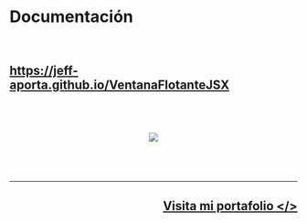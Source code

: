 <h1>
Documentación
</h1>
<br/>
<h2>
    <a 
        href="https://jeff-aporta.github.io/VentanaFlotanteJSX" 
        target="_blank"
    >
        https://jeff-aporta.github.io/VentanaFlotanteJSX
        <br/>
        <br/>
        <br/>
        <p align="center">
            <img 
                src="https://jeff-aporta.github.io/VentanaFlotanteJSX/src/img/logo.png" 
            />
        </p>
    </a>
</h2>
<br/>
<br/>
<hr>
<h2 align="right">
    <a 
        href="https://jeff-aporta.github.io/portafolio" 
        target="_blank"
    >
        Visita mi portafolio &lt;/&gt;
    </a>
    <br>
    <br>
</h2>